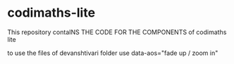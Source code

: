 # codimaths-lite
This repository contaINS THE CODE FOR THE COMPONENTS of codimaths lite

to use the files of devanshtivari folder use data-aos="fade up / zoom in"
